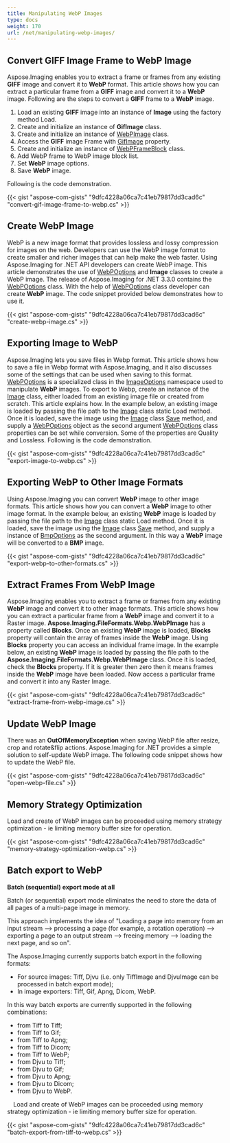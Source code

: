 ```yaml
---
title: Manipulating WebP Images
type: docs
weight: 170
url: /net/manipulating-webp-images/
---
```


## **Convert GIFF Image Frame to WebP Image**
Aspose.Imaging enables you to extract a frame or frames from any existing **GIFF** image and convert it to **WebP** format. This article shows how you can extract a particular frame from a **GIFF** image and convert it to a **WebP** image. Following are the steps to convert a **GIFF** frame to a **WebP** image.

1. Load an existing **GIFF** image into an instance of **Image** using the factory method Load.
1. Create and initialize an instance of **GifImage** class.
1. Create and initialize an instance of [WebPImage](https://apireference.aspose.com/imaging/net/aspose.imaging.fileformats.webp/webpimage) class.
1. Access the **GIFF** image Frame with [GifImage](https://apireference.aspose.com/imaging/net/aspose.imaging.fileformats.gif/gifimage) property.
1. Create and initialize an instance of [WebPFrameBlock](https://apireference.aspose.com/imaging/net/aspose.imaging.fileformats.webp/webpframeblock) class.
1. Add WebP frame to WebP image block list.
1. Set **WebP** image options.
1. Save **WebP** image.

Following is the code demonstration.

{{< gist "aspose-com-gists" "9dfc4228a06ca7c41eb79817dd3cad6c" "convert-gif-image-frame-to-webp.cs" >}}


## **Create WebP Image**
WebP is a new image format that provides lossless and lossy compression for images on the web. Developers can use the WebP image format to create smaller and richer images that can help make the web faster. Using Aspose.Imaging for .NET API developers can create WebP image. This article demonstrates the use of [WebPOptions](https://apireference.aspose.com/imaging/net/aspose.imaging.imageoptions/webpoptions) and **Image** classes to create a WebP image. The release of Aspose.Imaging for .NET 3.3.0 contains the [WebPOptions](https://apireference.aspose.com/imaging/net/aspose.imaging.imageoptions/webpoptions) class. With the help of [WebPOptions](https://apireference.aspose.com/imaging/net/aspose.imaging.imageoptions/webpoptions) class developer can create **WebP** image. The code snippet provided below demonstrates how to use it.

{{< gist "aspose-com-gists" "9dfc4228a06ca7c41eb79817dd3cad6c" "create-webp-image.cs" >}}


## **Exporting Image to WebP**
Aspose.Imaging lets you save files in Webp format. This article shows how to save a file in Webp format with Aspose.Imaging, and it also discusses some of the settings that can be used when saving to this format. [WebPOptions](https://apireference.aspose.com/imaging/net/aspose.imaging.imageoptions/webpoptions) is a specialized class in the [ImageOptions](https://apireference.aspose.com/imaging/net/aspose.imaging/imageoptionsbase) namespace used to manipulate **WebP** images. To export to Webp, create an instance of the [Image](http://www.aspose.com/api/net/imaging/aspose.imaging/image) class, either loaded from an existing image file or created from scratch. This article explains how. In the example below, an existing image is loaded by passing the file path to the [Image](http://www.aspose.com/api/net/imaging/aspose.imaging/image) class static Load method. Once it is loaded, save the image using the [Image](http://www.aspose.com/api/net/imaging/aspose.imaging/image) class [Save](https://apireference.aspose.com/imaging/net/aspose.imaging/image/methods/save/index) method, and supply a [WebPOptions](https://apireference.aspose.com/imaging/net/aspose.imaging.imageoptions/webpoptions) object as the second argument [WebPOptions](https://apireference.aspose.com/imaging/net/aspose.imaging.imageoptions/webpoptions) class properties can be set while conversion. Some of the properties are Quality and Lossless. Following is the code demonstration.

{{< gist "aspose-com-gists" "9dfc4228a06ca7c41eb79817dd3cad6c" "export-image-to-webp.cs" >}}


## **Exporting WebP to Other Image Formats**
Using Aspose.Imaging you can convert **WebP** image to other image formats. This article shows how you can convert a **WebP** image to other image format. In the example below, an existing **WebP** image is loaded by passing the file path to the [Image](http://www.aspose.com/api/net/imaging/aspose.imaging/image) class static Load method. Once it is loaded, save the image using the [Image](http://www.aspose.com/api/net/imaging/aspose.imaging/image) class [Save](https://apireference.aspose.com/imaging/net/aspose.imaging/image/methods/save/index) method, and supply a instance of [BmpOptions]() as the second argument. In this way a **WebP** image will be converted to a **BMP** image.

{{< gist "aspose-com-gists" "9dfc4228a06ca7c41eb79817dd3cad6c" "export-webp-to-other-formats.cs" >}}


## **Extract Frames From WebP Image**
Aspose.Imaging enables you to extract a frame or frames from any existing **WebP** image and convert it to other image formats. This article shows how you can extract a particular frame from a **WebP** image and convert it to a Raster image. **Aspose.Imaging.FileFormats.Webp.WebPImage** has a property called **Blocks**. Once an existing **WebP** image is loaded, **Blocks** property will contain the array of frames inside the **WebP** image. Using **Blocks** property you can access an individual frame image. In the example below, an existing **WebP** image is loaded by passing the file path to the **Aspose.Imaging.FileFormats.Webp.WebPImage** class. Once it is loaded, check the **Blocks** property. If it is greater then zero then it means frames inside the **WebP** image have been loaded. Now access a particular frame and convert it into any Raster Image.

{{< gist "aspose-com-gists" "9dfc4228a06ca7c41eb79817dd3cad6c" "extract-frame-from-webp-image.cs" >}}
## **Update WebP Image**
There was an **OutOfMemoryException** when saving WebP file after resize, crop and rotate&flip actions. Aspose.Imaging for .NET provides a simple solution to self-update WebP image. The following code snippet shows how to update the WebP file.

{{< gist "aspose-com-gists" "9dfc4228a06ca7c41eb79817dd3cad6c" "open-webp-file.cs" >}}
## **Memory Strategy Optimization**
Load and create of WebP images can be proceeded using memory strategy optimization - ie limiting memory buffer size for operation.

{{< gist "aspose-com-gists" "9dfc4228a06ca7c41eb79817dd3cad6c" "memory-strategy-optimization-webp.cs" >}}
## **Batch export to WebP**
**Batch (sequential) export mode at all**

Batch (or sequential) export mode eliminates the need to store the data of all pages of a multi-page image in memory.

This approach implements the idea of "Loading a page into memory from an input stream --> processing a page (for example, a rotation operation) --> exporting a page to an output stream --> freeing memory --> loading the next page, and so on".

The Aspose.Imaging currently supports batch export in the following formats:

- For source images: Tiff, Djvu (i.e. only TiffImage and DjvuImage can be processed in batch export mode);
- In image exporters: Tiff, Gif, Apng, Dicom, WebP.

In this way batch exports are currently supported in the following combinations:

- from Tiff to Tiff;
- from Tiff to Gif;
- from Tiff to Apng;
- from Tiff to Dicom;
- from Tiff to WebP;
- from Djvu to Tiff;
- from Djvu to Gif;
- from Djvu to Apng;
- from Djvu to Dicom;
- from Djvu to WebP.

`  `Load and create of WebP images can be proceeded using memory strategy optimization - ie limiting memory buffer size for operation.

{{< gist "aspose-com-gists" "9dfc4228a06ca7c41eb79817dd3cad6c" "batch-export-from-tiff-to-webp.cs" >}}

